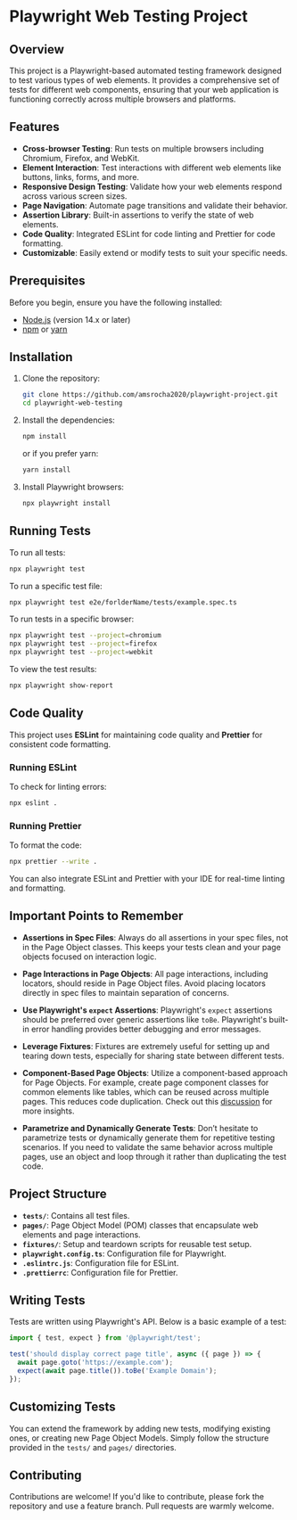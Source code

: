 # Playwright Web Testing Project

## Overview

This project is a Playwright-based automated testing framework designed to test various types of web elements. It provides a comprehensive set of tests for different web components, ensuring that your web application is functioning correctly across multiple browsers and platforms.

## Features

- **Cross-browser Testing**: Run tests on multiple browsers including Chromium, Firefox, and WebKit.
- **Element Interaction**: Test interactions with different web elements like buttons, links, forms, and more.
- **Responsive Design Testing**: Validate how your web elements respond across various screen sizes.
- **Page Navigation**: Automate page transitions and validate their behavior.
- **Assertion Library**: Built-in assertions to verify the state of web elements.
- **Code Quality**: Integrated ESLint for code linting and Prettier for code formatting.
- **Customizable**: Easily extend or modify tests to suit your specific needs.

## Prerequisites

Before you begin, ensure you have the following installed:

- [Node.js](https://nodejs.org/en/) (version 14.x or later)
- [npm](https://www.npmjs.com/) or [yarn](https://yarnpkg.com/)

## Installation

1. Clone the repository:

    ```bash
    git clone https://github.com/amsrocha2020/playwright-project.git
    cd playwright-web-testing
    ```

2. Install the dependencies:

    ```bash
    npm install
    ```

    or if you prefer yarn:

    ```bash
    yarn install
    ```

3. Install Playwright browsers:

    ```bash
    npx playwright install
    ```

## Running Tests

To run all tests:

```bash
npx playwright test
```

To run a specific test file:

```bash
npx playwright test e2e/forlderName/tests/example.spec.ts
```

To run tests in a specific browser:

```bash
npx playwright test --project=chromium
npx playwright test --project=firefox
npx playwright test --project=webkit
```

To view the test results:

```bash
npx playwright show-report
```

## Code Quality

This project uses **ESLint** for maintaining code quality and **Prettier** for consistent code formatting.

### Running ESLint

To check for linting errors:

```bash
npx eslint .
```

### Running Prettier

To format the code:

```bash
npx prettier --write .
```

You can also integrate ESLint and Prettier with your IDE for real-time linting and formatting.

## Important Points to Remember

- **Assertions in Spec Files**: Always do all assertions in your spec files, not in the Page Object classes. This keeps your tests clean and your page objects focused on interaction logic.

- **Page Interactions in Page Objects**: All page interactions, including locators, should reside in Page Object files. Avoid placing locators directly in spec files to maintain separation of concerns.

- **Use Playwright's `expect` Assertions**: Playwright's `expect` assertions should be preferred over generic assertions like `toBe`. Playwright's built-in error handling provides better debugging and error messages.

- **Leverage Fixtures**: Fixtures are extremely useful for setting up and tearing down tests, especially for sharing state between different tests.

- **Component-Based Page Objects**: Utilize a component-based approach for Page Objects. For example, create page component classes for common elements like tables, which can be reused across multiple pages. This reduces code duplication. Check out this [discussion](https://github.com/microsoft/playwright/issues/1604#issuecomment-1004711489) for more insights.

- **Parametrize and Dynamically Generate Tests**: Don’t hesitate to parametrize tests or dynamically generate them for repetitive testing scenarios. If you need to validate the same behavior across multiple pages, use an object and loop through it rather than duplicating the test code.

## Project Structure

- **`tests/`**: Contains all test files.
- **`pages/`**: Page Object Model (POM) classes that encapsulate web elements and page interactions.
- **`fixtures/`**: Setup and teardown scripts for reusable test setup.
- **`playwright.config.ts`**: Configuration file for Playwright.
- **`.eslintrc.js`**: Configuration file for ESLint.
- **`.prettierrc`**: Configuration file for Prettier.

## Writing Tests

Tests are written using Playwright's API. Below is a basic example of a test:

```typescript
import { test, expect } from '@playwright/test';

test('should display correct page title', async ({ page }) => {
  await page.goto('https://example.com');
  expect(await page.title()).toBe('Example Domain');
});
```

## Customizing Tests

You can extend the framework by adding new tests, modifying existing ones, or creating new Page Object Models. Simply follow the structure provided in the `tests/` and `pages/` directories.

## Contributing

Contributions are welcome! If you'd like to contribute, please fork the repository and use a feature branch. Pull requests are warmly welcome.
